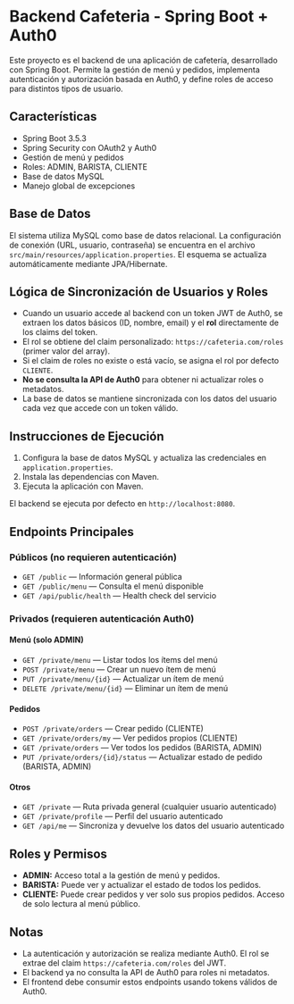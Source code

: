 # Backend Cafeteria - Spring Boot + Auth0

Este proyecto es el backend de una aplicación de cafetería, desarrollado con Spring Boot. Permite la gestión de menú y pedidos, implementa autenticación y autorización basada en Auth0, y define roles de acceso para distintos tipos de usuario.

## Características

- Spring Boot 3.5.3
- Spring Security con OAuth2 y Auth0
- Gestión de menú y pedidos
- Roles: ADMIN, BARISTA, CLIENTE
- Base de datos MySQL
- Manejo global de excepciones

## Base de Datos

El sistema utiliza MySQL como base de datos relacional. La configuración de conexión (URL, usuario, contraseña) se encuentra en el archivo `src/main/resources/application.properties`. El esquema se actualiza automáticamente mediante JPA/Hibernate.

## Lógica de Sincronización de Usuarios y Roles

- Cuando un usuario accede al backend con un token JWT de Auth0, se extraen los datos básicos (ID, nombre, email) y el **rol** directamente de los claims del token.
- El rol se obtiene del claim personalizado: `https://cafeteria.com/roles` (primer valor del array).
- Si el claim de roles no existe o está vacío, se asigna el rol por defecto `CLIENTE`.
- **No se consulta la API de Auth0** para obtener ni actualizar roles o metadatos.
- La base de datos se mantiene sincronizada con los datos del usuario cada vez que accede con un token válido.

## Instrucciones de Ejecución

1. Configura la base de datos MySQL y actualiza las credenciales en `application.properties`.
2. Instala las dependencias con Maven.
3. Ejecuta la aplicación con Maven.

El backend se ejecuta por defecto en `http://localhost:8080`.

## Endpoints Principales

### Públicos (no requieren autenticación)

- `GET /public` — Información general pública
- `GET /public/menu` — Consulta el menú disponible
- `GET /api/public/health` — Health check del servicio

### Privados (requieren autenticación Auth0)

#### Menú (solo ADMIN)

- `GET /private/menu` — Listar todos los ítems del menú
- `POST /private/menu` — Crear un nuevo ítem de menú
- `PUT /private/menu/{id}` — Actualizar un ítem de menú
- `DELETE /private/menu/{id}` — Eliminar un ítem de menú

#### Pedidos

- `POST /private/orders` — Crear pedido (CLIENTE)
- `GET /private/orders/my` — Ver pedidos propios (CLIENTE)
- `GET /private/orders` — Ver todos los pedidos (BARISTA, ADMIN)
- `PUT /private/orders/{id}/status` — Actualizar estado de pedido (BARISTA, ADMIN)

#### Otros

- `GET /private` — Ruta privada general (cualquier usuario autenticado)
- `GET /private/profile` — Perfil del usuario autenticado
- `GET /api/me` — Sincroniza y devuelve los datos del usuario autenticado

## Roles y Permisos

- **ADMIN:** Acceso total a la gestión de menú y pedidos.
- **BARISTA:** Puede ver y actualizar el estado de todos los pedidos.
- **CLIENTE:** Puede crear pedidos y ver solo sus propios pedidos. Acceso de solo lectura al menú público.

## Notas

- La autenticación y autorización se realiza mediante Auth0. El rol se extrae del claim `https://cafeteria.com/roles` del JWT.
- El backend ya no consulta la API de Auth0 para roles ni metadatos.
- El frontend debe consumir estos endpoints usando tokens válidos de Auth0.
